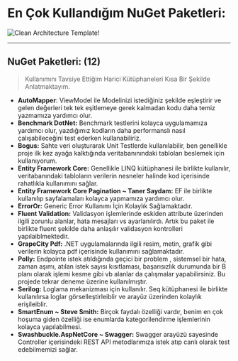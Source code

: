 # En Çok Kullandığım NuGet Paketleri:
![Clean Architecture Template!](https://thehackernews.com/images/-wuntnugRO3A/YOWi6bMmeMI/AAAAAAAADHU/MnnR4d51SsAnjygO_coraCpCw5WL6qRRwCLcBGAsYHQ/s0/nuget-hacking.jpg "Clean Architecture")

---
## NuGet Paketleri: (12)
> Kullanımını Tavsiye Ettiğim Harici Kütüphaneleri Kısa Bir Şekilde Anlatmaktayım. 

- **AutoMapper**: ViewModel ile Modelinizi istediğiniz şekilde eşleştirir ve gelen değerleri tek tek eşitlemeye gerek kalmadan kodu daha temiz yazmamıza yardımcı olur.
- **Benchmark DotNet:** Benchmark testlerini kolayca uygulamamıza yardımcı olur, yazdığımız kodların daha performanslı nasıl çalışabileceğini test ederken kullanabiliriz.
- **Bogus:** Sahte veri oluşturarak Unit Testlerde kullanılabilir, ben genellikle proje ilk kez ayağa kalktığında veritabanınındaki tabloları beslemek için kullanıyorum.
- **Entity Framework Core:** Genellikle LINQ kütüphanesi ile birlikte kullanılır, veritabanındaki tabloların verilerin nesneler halinde kod içerisinde rahatlıkla kullanımını sağlar.
- **Entity Framework Core Pagination ~ Taner Saydam:** EF ile birlikte kullanılıp sayfalamaları kolayca yapmamıza yardımcı olur. 
- **ErrorOr:** Generic Error Kullanımı İçin Kolaylık Sağlamaktadır.
- **Fluent Validation:** Validasyon işlemlerinde eskiden attribute üzerinden ilgili zorunlu alanlar, hata mesajları vs ayarlanılırdı. Artık bu paket ile birlikte fluent şekilde daha anlaşılır validasyon kontrolleri yapılaiblmektedir.
- **GrapeCity Pdf:** .NET uygulamalarında ilgili resim, metin, grafik gibi verilerin kolayca pdf içerisinde kullanımını sağlamaktadır.
- **Polly:** Endpointe istek atıldığında geçici bir problem , sistemsel bir hata, zaman aşımı, atılan istek sayısı kısıtlaması, başarısızlık durumunda bir B planı olarak işlemi kesme gibi vb alanlar da çalışmalar yapabilirsiniz. Bu projede tekrar deneme üzerine kullanılmıştır.
- **Serilog:** Loglama mekanizması için kullanılır. Seq kütüphanesi ile birlikte kullanılırsa loglar görselleştirleiblir ve arayüz üzerinden kolaylık erişileiblir.
- **SmartEnum ~ Steve Smith:** Birçok faydalı özelliği vardır, benim en çok hoşuma giden özelliği ise enumlarda kategorilendirme işlemlerinin kolayca yapılabilmesi.
- **Swashbuckle.AspNetCore ~ Swagger:** Swagger arayüzü sayesinde Controller içerisindeki REST API metodlarımıza istek atıp canlı olarak test edebilmemizi sağlar.
 
